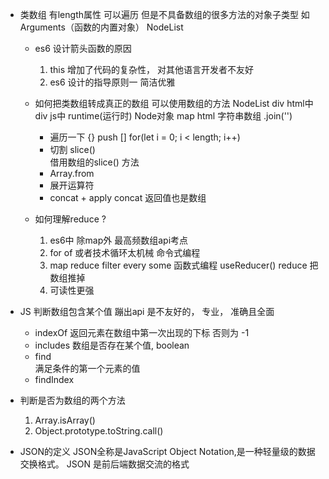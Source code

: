 - 类数组
    有length属性  可以遍历  但是不具备数组的很多方法的对象子类型
    如Arguments（函数的内置对象）  NodeList

    - es6 设计箭头函数的原因
        1. this  增加了代码的复杂性， 对其他语言开发者不友好
        2. es6 设计的指导原则一  简洁优雅
    
    - 如何把类数组转成真正的数组
        可以使用数组的方法
        NodeList   div     html中  div         js中  runtime(运行时)   Node对象
        map  html  字符串数组  .join('')

        - 遍历一下 {}  push  []
            for(let i = 0; i < length; i++) 
        - 切割 slice()    
            借用数组的slice() 方法
        - Array.from
        - 展开运算符
        - concat + apply
            concat 返回值也是数组

        
    - 如何理解reduce ?
        1. es6中 除map外 最高频数组api考点
        2. for of 或者技术循环太机械   命令式编程
        3. map  reduce  filter  every  some  函数式编程
            useReducer()  reduce  把数组推掉
        4. 可读性更强



- JS 判断数组包含某个值
    蹦出api 是不友好的，    专业， 准确且全面
    - indexOf
        返回元素在数组中第一次出现的下标
        否则为 -1
    - includes
        数组是否存在某个值, boolean
    - find      
        满足条件的第一个元素的值
    - findIndex
















- 判断是否为数组的两个方法
    1. Array.isArray()
    2. Object.prototype.toString.call()


- JSON的定义
    JSON全称是JavaScript Object Notation,是一种轻量级的数据交换格式。
    JSON 是前后端数据交流的格式
            